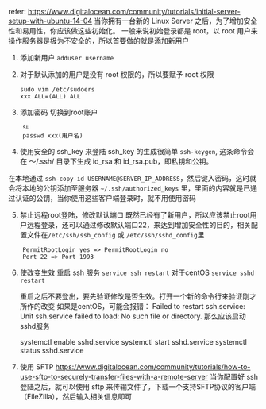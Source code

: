 refer: https://www.digitalocean.com/community/tutorials/initial-server-setup-with-ubuntu-14-04
当你拥有一台新的 Linux Server 之后，为了增加安全性和易用性，你应该做这些初始化。
一般来说初始登录都是 root，以 root 用户来操作服务器是极为不安全的，所以首要做的就是添加新用户

1. 添加新用户
    `adduser username`

2. 对于默认添加的用户是没有 root 权限的，所以要赋予 root 权限
    
    ```
    sudo vim /etc/sudoers
    xxx ALL=(ALL) ALL
    ```

3. 添加密码
切换到root账户
```
    su
    passwd xxx(用户名)
```
4. 使用安全的 ssh_key 来登陆
    ssh_key 的生成很简单 `ssh-keygen`, 这条命令会在 ～/.ssh/ 目录下生成 id_rsa 和 id_rsa.pub，即私钥和公钥。

在本地通过 `ssh-copy-id USERNAME@SERVER_IP_ADDRESS`，然后键入密码，这时就会将本地的公钥添加至服务器 `~/.ssh/authorized_keys` 里，里面的内容就是已通过认证的公钥，当你使用这些客户端登录时，就不用使用密码

5. 禁止远程root登陆，修改默认端口
既然已经有了新用户，所以应该禁止root用户远程登录，还可以通过修改默认端口22，来达到增加安全性的目的，相关配置文件在`/etc/ssh/ssh_config` 或 `/etc/ssh/sshd_config`里

```
    PermitRootLogin yes => PermitRootLogin no
    Port 22 => Port 1993
```

6. 使改变生效
    重启 ssh 服务 `service ssh restart` 
    对于centOS ``service sshd restart``

    重启之后不要登出，要先验证修改是否生效。打开一个新的命令行来验证刚才所作的改变
    如果是centOS，可能会报错：
    Failed to restart ssh.service: Unit ssh.service failed to load: No such file or directory.
    那么应该启动sshd服务

    systemctl enable sshd.service
    systemctl start sshd.service
    systemctl status sshd.service

7. 使用 SFTP
    https://www.digitalocean.com/community/tutorials/how-to-use-sftp-to-securely-transfer-files-with-a-remote-server
    当你配置好 ssh 登陆之后，就可以使用 sftp 来传输文件了，下载一个支持SFTP协议的客户端（FileZilla），然后输入相关信息即可


